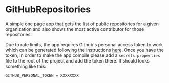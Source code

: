 # GitHubRepositories

A simple one page app that gets the list of public repositories for a given organization and also shows the most active contributor for those repositories.

Due to rate limits, the app requires Github's personal access token to work which can be generated following the instructions [here]. 
Once you have the token, in order to make the app compile please add a `secrets.properties` file to the root of the project and add the token there.
It should looks something like this:

```
GITHUB_PERSONAL_TOKEN = XXXXXXXX
```

[here]: https://docs.github.com/en/github/authenticating-to-github/creating-a-personal-access-token
